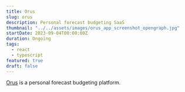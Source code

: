 ```yaml
---
title: Orus
slug: orus
description: Personal forecast budgeting SaaS
thumbnail: "../../assets/images/orus_app_screenshot_opengraph.jpg"
startDate: 2023-09-04T00:00:00Z
duration: Ongoing
tags:
  - react
  - typescript
featured: true
draft: false
---
```


[Orus](https://www.orus.software/?utm_source=julien_pause_website) is a personal forecast budgeting platform.
